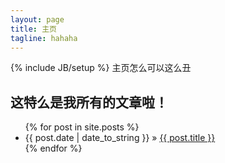 ```yaml
---
layout: page
title: 主页
tagline: hahaha
---
```

{% include JB/setup %}
主页怎么可以这么丑

## 这特么是我所有的文章啦！

<ul class="posts">
  {% for post in site.posts %}
    <li><span>{{ post.date | date_to_string }}</span> &raquo; <a href="{{ BASE_PATH }}{{ post.url }}">{{ post.title }}</a></li>
  {% endfor %}
</ul>


